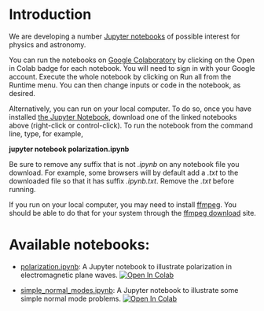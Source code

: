 # Introduction

We are developing a number [Jupyter notebooks](https://jupyter.org) of possible interest for physics and astronomy.

You can run the notebooks on [Google Colaboratory](https://colab.research.google.com) by clicking on the Open in Colab badge for each notebook.  You will need to sign in with your Google account.  Execute the whole notebook by clicking on Run all from the Runtime menu.  You can then change inputs or code in the notebook, as desired.

Alternatively, you can run on your local computer.  To do so, once you have installed [the Jupyter Notebook](https://jupyter.org), download one of the linked notebooks above (right-click or control-click).  To run the notebook from the command line, type, for example,

**jupyter notebook polarization.ipynb**

Be sure to remove any suffix that is not *.ipynb* on any notebook file you download.  For example, some browsers will by default add a *.txt* to the downloaded file so that it has suffix *.ipynb.txt*.  Remove the *.txt* before running.

If you run on your local computer, you may need to install [ffmpeg](https://www.ffmpeg.org).  You should be able to do that for your system through the [ffmpeg download](https://ffmpeg.org/download.html) site.

# Available notebooks:

* [polarization.ipynb](https://raw.githubusercontent.com/mbradle/jupyter-notebooks/main/Notebooks/polarization.ipynb):  A Jupyter notebook to illustrate polarization in electromagnetic plane waves.  [![Open In Colab](https://colab.research.google.com/assets/colab-badge.svg)](https://colab.research.google.com/github/mbradle/jupyter-notebooks/blob/main/Notebooks/polarization.ipynb)

* [simple_normal_modes.ipynb](https://raw.githubusercontent.com/mbradle/jupyter-notebooks/main/Notebooks/simple_normal_modes.ipynb):  A Jupyter notebook to illustrate some simple normal mode problems.  [![Open In Colab](https://colab.research.google.com/assets/colab-badge.svg)](https://colab.research.google.com/github/mbradle/jupyter-notebooks/blob/main/Notebooks/simple_normal_modes.ipynb)


